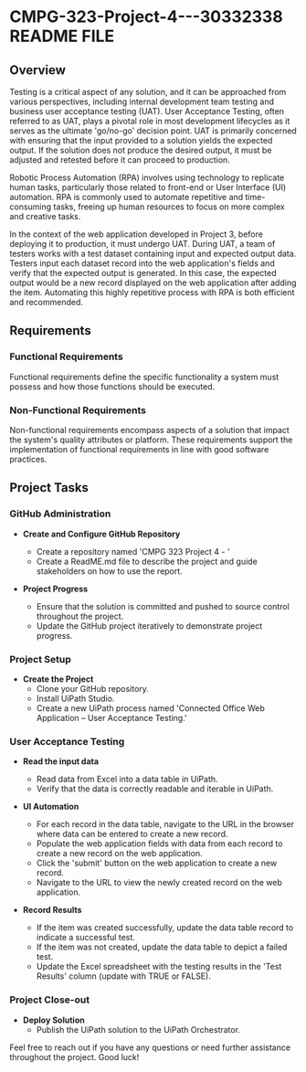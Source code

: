 # CMPG-323-Project-4---30332338 README FILE

## Overview
Testing is a critical aspect of any solution, and it can be approached from various perspectives, including internal development team testing and business user acceptance testing (UAT). User Acceptance Testing, often referred to as UAT, plays a pivotal role in most development lifecycles as it serves as the ultimate 'go/no-go' decision point. UAT is primarily concerned with ensuring that the input provided to a solution yields the expected output. If the solution does not produce the desired output, it must be adjusted and retested before it can proceed to production.

Robotic Process Automation (RPA) involves using technology to replicate human tasks, particularly those related to front-end or User Interface (UI) automation. RPA is commonly used to automate repetitive and time-consuming tasks, freeing up human resources to focus on more complex and creative tasks.

In the context of the web application developed in Project 3, before deploying it to production, it must undergo UAT. During UAT, a team of testers works with a test dataset containing input and expected output data. Testers input each dataset record into the web application's fields and verify that the expected output is generated. In this case, the expected output would be a new record displayed on the web application after adding the item. Automating this highly repetitive process with RPA is both efficient and recommended.

## Requirements

### Functional Requirements
Functional requirements define the specific functionality a system must possess and how those functions should be executed.

### Non-Functional Requirements
Non-functional requirements encompass aspects of a solution that impact the system's quality attributes or platform. These requirements support the implementation of functional requirements in line with good software practices.

## Project Tasks

### GitHub Administration
- **Create and Configure GitHub Repository**
  - Create a repository named 'CMPG 323 Project 4 - <add your student number>'
  - Create a ReadME.md file to describe the project and guide stakeholders on how to use the report.

- **Project Progress**
  - Ensure that the solution is committed and pushed to source control throughout the project.
  - Update the GitHub project iteratively to demonstrate project progress.

### Project Setup
- **Create the Project**
  - Clone your GitHub repository.
  - Install UiPath Studio.
  - Create a new UiPath process named 'Connected Office Web Application – User Acceptance Testing.'

### User Acceptance Testing
- **Read the input data**
  - Read data from Excel into a data table in UiPath.
  - Verify that the data is correctly readable and iterable in UiPath.

- **UI Automation**
  - For each record in the data table, navigate to the URL in the browser where data can be entered to create a new record.
  - Populate the web application fields with data from each record to create a new record on the web application.
  - Click the 'submit' button on the web application to create a new record.
  - Navigate to the URL to view the newly created record on the web application.

- **Record Results**
  - If the item was created successfully, update the data table record to indicate a successful test.
  - If the item was not created, update the data table to depict a failed test.
  - Update the Excel spreadsheet with the testing results in the 'Test Results' column (update with TRUE or FALSE).

### Project Close-out
- **Deploy Solution**
  - Publish the UiPath solution to the UiPath Orchestrator.

Feel free to reach out if you have any questions or need further assistance throughout the project. Good luck!
